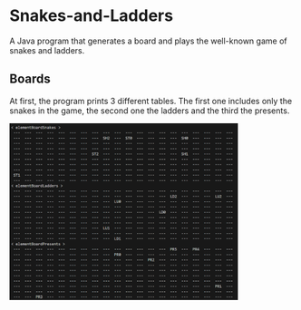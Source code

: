 # Snakes-and-Ladders
A Java program that generates a board and plays the well-known game of snakes and ladders.

## Boards
At first, the program prints 3 different tables. The first one includes only the snakes in the game, the second one the ladders and the third the presents. 
<div style="boder-left: 1px solid #800080;">
  <img src="imgs/board-separate.png" width=80% style="boder-left: 1px solid #800080;"/>
</div>
